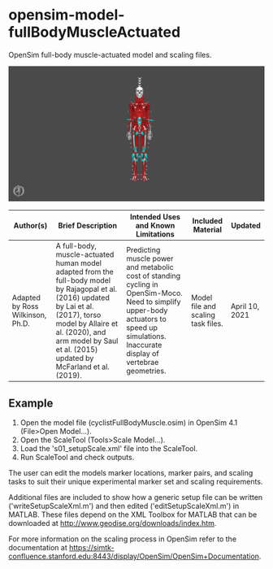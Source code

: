 # opensim-model-fullBodyMuscleActuated

OpenSim full-body muscle-actuated model and scaling files.

![OpenSim human model](./opensim_snapshot_human.png)

| Author(s) | Brief Description | Intended Uses and Known Limitations | Included Material | Updated |
|-|-|-|-|-|
| Adapted by Ross Wilkinson, Ph.D. | A full-body, muscle-actuated human model adapted from the full-body model by Rajagopal et al. (2016) updated by Lai et al. (2017), torso model by Allaire et al. (2020), and arm model by Saul et al. (2015) updated by McFarland et al. (2019). | Predicting muscle power and metabolic cost of standing cycling in OpenSim-Moco. Need to simplify upper-body actuators to speed up simulations. Inaccurate display of vertebrae geometries. | Model file and scaling task files. | April 10, 2021 |

## Example

1. Open the model file (cyclistFullBodyMuscle.osim) in OpenSim 4.1 (File>Open Model...).
2. Open the ScaleTool (Tools>Scale Model...).
3. Load the 's01_setupScale.xml' file into the ScaleTool.
4. Run ScaleTool and check outputs.

The user can edit the models marker locations, marker pairs, and scaling tasks to suit their unique experimental marker set and scaling requirements.

Additional files are included to show how a generic setup file can be written ('writeSetupScaleXml.m') and then edited ('editSetupScaleXml.m') in MATLAB. These files depend on the XML Toolbox for MATLAB that can be downloaded at <http://www.geodise.org/downloads/index.htm>.

For more information on the scaling process in OpenSim refer to the documentation at <https://simtk-confluence.stanford.edu:8443/display/OpenSim/OpenSim+Documentation>.

